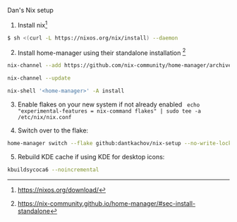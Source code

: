 Dan's Nix setup

1. Install nix[^1]
```bash
$ sh <(curl -L https://nixos.org/nix/install) --daemon
```

2. Install home-manager using their standalone installation [^2]
```bash 
nix-channel --add https://github.com/nix-community/home-manager/archive/release-24.11.tar.gz home-manager

nix-channel --update

nix-shell '<home-manager>' -A install
```

3. Enable flakes on your new system if not already enabled
` echo "experimental-features = nix-command flakes" | sudo tee -a /etc/nix/nix.conf` 

4. Switch over to the flake:
```bash
home-manager switch --flake github:dantkachov/nix-setup --no-write-lock-file --refresh
```

5. Rebuild KDE cache if using KDE for desktop icons:
```bash
kbuildsycoca6 --noincremental
```

[^1]: https://nixos.org/download/
[^2]: https://nix-community.github.io/home-manager/#sec-install-standalone